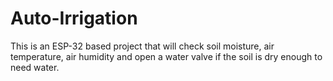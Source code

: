 # Auto-Irrigation

This is an ESP-32 based project that will check soil moisture, air temperature, air humidity and open a water valve if the soil is dry enough to need water. 